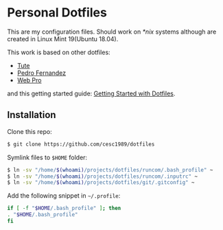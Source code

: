 # Personal Dotfiles

This are my configuration files. Should work on _*nix_ systems although are created in Linux Mint 19(Ubuntu 18.04).

This work is based on other dotfiles:

- [Tute](https://github.com/tute/dotfiles)
- [Pedro Fernandez](https://github.com/pedrofernandezm/dotfiles)
- [Web Pro](https://github.com/webpro/dotfiles)

and this getting started guide: [Getting Started with Dotfiles](https://medium.com/@webprolific/getting-started-with-dotfiles-43c3602fd789).

## Installation

Clone this repo:

```bash
$ git clone https://github.com/cesc1989/dotfiles
```

Symlink files to `$HOME` folder:

```bash
$ ln -sv "/home/$(whoami)/projects/dotfiles/runcom/.bash_profile" ~
$ ln -sv "/home/$(whoami)/projects/dotfiles/runcom/.inputrc" ~
$ ln -sv "/home/$(whoami)/projects/dotfiles/git/.gitconfig" ~
```

Add the following snippet in `~/.profile`:

```bash
if [ -f "$HOME/.bash_profile" ]; then
. "$HOME/.bash_profile"
fi
```
